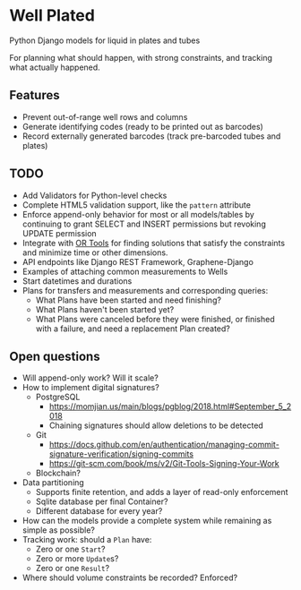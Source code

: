 # Well Plated

Python Django models for liquid in plates and tubes

For planning what should happen, with strong constraints, and tracking what actually happened.

## Features
* Prevent out-of-range well rows and columns
* Generate identifying codes (ready to be printed out as barcodes)
* Record externally generated barcodes (track pre-barcoded tubes and plates)

## TODO
* Add Validators for Python-level checks
* Complete HTML5 validation support, like the `pattern` attribute
* Enforce append-only behavior for most or all models/tables by continuing to grant SELECT and
  INSERT permissions but revoking UPDATE permission
* Integrate with [OR Tools](https://developers.google.com/optimization/cp/cp_example)
  for finding solutions that satisfy the constraints and minimize time or other dimensions.
* API endpoints like Django REST Framework, Graphene-Django
* Examples of attaching common measurements to Wells
* Start datetimes and durations
* Plans for transfers and measurements and corresponding queries:
    * What Plans have been started and need finishing?
    * What Plans haven't been started yet?
    * What Plans were canceled before they were finished, or finished with a failure, and need a replacement Plan created?

## Open questions
* Will append-only work? Will it scale?
* How to implement digital signatures?
    * PostgreSQL
        * https://momjian.us/main/blogs/pgblog/2018.html#September_5_2018
        * Chaining signatures should allow deletions to be detected
    * Git
        * https://docs.github.com/en/authentication/managing-commit-signature-verification/signing-commits
        * https://git-scm.com/book/ms/v2/Git-Tools-Signing-Your-Work
    * Blockchain?
* Data partitioning
    * Supports finite retention, and adds a layer of read-only enforcement
    * Sqlite database per final Container?
    * Different database for every year?
* How can the models provide a complete system while remaining as simple as possible?
* Tracking work: should a `Plan` have:
    * Zero or one `Start`?
    * Zero or more `Update`s?
    * Zero or one `Result`?
* Where should volume constraints be recorded? Enforced?

